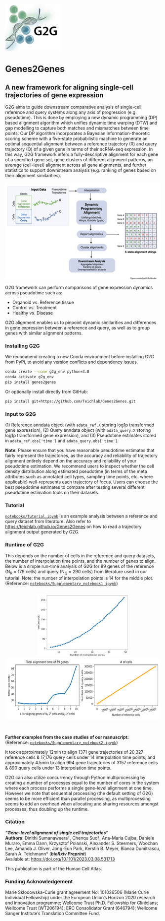 <img src="images/G2G_logo_new.png" alt="Image" width="180" height="150">

# Genes2Genes

## A new framework for aligning single-cell trajectories of gene expression 
G2G aims to guide downstream comparative analysis of single-cell reference and query systems along any axis of progression (e.g. pseudotime). 
This is done by employing a new dynamic programming (DP) based alignment algorithm which unifies dynamic time warping (DTW) and gap modelling to capture both matches and mismatches between time points. Our DP algorithm incorporates a Bayesian information-theoretic scoring scheme with a five-state probabilistic machine to generate an optimal sequential alignment between a reference trajectory (R) and query trajectory (Q) of a given gene in terms of their scRNA-seq expression. In this way, G2G framework infers a fully-descriptive alignment for each gene of a specified gene set, gene clusters of different alignment patterns, an average (cell-level) alignment across all gene alignments, and further statistics to support downstream analysis (e.g. ranking of genes based on their alignment similarities).

<img src="images/G2G_framework_overview.png" alt="Image">

G2G framework can perform comparisons of gene expression dynamics across pseudotime such as:
<ul>
    <li>Organoid vs. Reference tissue
    <li>Control vs. Treatment
    <li>Healthy vs. Disease
</ul>  
G2G alignment enables us to pinpoint dynamic similarities and differences in gene expression between a reference and query, as well as to group genes with similar alignment patterns.  

### **Installing G2G**

We recommend creating a new Conda environment before installing G2G from PyPi, to avoid any version conflicts and dependency issues.
```bash
conda create --name g2g_env python=3.8 
conda activate g2g_env
pip install genes2genes
```
Or optionally install directly from GitHub: 
```bash
pip install git+https://github.com/Teichlab/Genes2Genes.git
```

### **Input to G2G**
(1) Reference anndata object (with `adata_ref.X` storing log1p transformed gene expression), 
(2) Query anndata object (with `adata_query.X` storing log1p transformed gene expression), and
(3) Pseudotime estimates stored in `adata_ref.obs['time']` and `adata_query.obs['time']`.

**Note:** Please ensure that you have reasonable pseudotime estimates that fairly represent the trajectories, as the accuracy and reliability of trajectory alignment entirely depend on the accuracy and reliability of your pseudotime estimation. We recommend users to inspect whether the cell density distribution along estimated pseudotime (in terms of the meta attributes such as annotated cell types, sampling time points, etc. where applicable) well-represents each trajectory of focus. Users can choose the best pseudotime estimates to compare after testing several different pseudotime estimation tools on their datasets. 

### **Tutorial**

[`notebooks/Tutorial.ipynb`](https://github.com/Teichlab/Genes2Genes/blob/main/notebooks/Tutorial.ipynb) is an example analysis between a reference and query dataset from literature. 
Also refer to https://teichlab.github.io/Genes2Genes on how to read a trajectory alignment output generated by G2G. <br>

### **Runtime of G2G**

This depends on the number of cells in the reference and query datasets, the number of interpolation time points, and the number of genes to align. 
Below is a simple run-time analysis of G2G for 89 genes of the reference (N<sub>R</sub> = 179 cells) and query (N<sub>Q</sub> = 290 cells) from literature used in our tutorial. 
Note: the number of interpolation points is 14 for the middle plot. (Reference: [`notebooks/Supplementary_notebook1.ipynb`](https://github.com/Teichlab/Genes2Genes/blob/main/notebooks/Supplementary_notebook1.ipynb))

<div style="display: flex; justify-content: space-between;">
    <p align="center">
    <img src="images/n_interpolation_points_vs_time_PAM_LPS_G2G_alignment.png" alt="Image" width="300" height="200">
    <img src="images/cell_numbers_vs_approx_time_PAM_LPS_G2G_alignment.png" alt="Image" width="500" height="200">
    </p>
</div><br>


**Further examples from the case studies of our manuscript:** <br>
(Reference: [`notebooks/Supplementary_notebook2.ipynb`](https://github.com/Teichlab/Genes2Genes/blob/main/notebooks/Supplementary_notebook2.ipynb))

It took approximately 12min to align 1371 gene trajectories of 20,327 reference cells & 17,176 query cells under 14 interpolation time points; and approximately 4.5min to align 994 gene trajectories of 3157 reference cells & 890 query cells under 13 interpolation time points. 

G2G can also utilize concurrency through Python multiprocessing by creating a number of processes equal to the number of cores in the system where each process performs a single gene-level alignment at one time. However we note that sequential processing (the default setting of G2G) seems to be more efficient than parallel processing, as multiprocessing seems to add an overhead when allocating and sharing resources amongst processes, thus doubling up the runtime. 


### Citation 
***"Gene-level alignment of single cell trajectories"*** <br>
**Authors**: Dinithi Sumanaweera†, Chenqu Suo†, Ana-Maria Cujba, Daniele Muraro, Emma Dann, Krzysztof Polanski, Alexander S. Steemers, Woochan Lee, Amanda J. Oliver, Jong-Eun Park, Kerstin B. Meyer, Bianca Dumitrascu, Sarah A. Teichmann* (***bioRxiv Preprint***)<br>
Available at: https://doi.org/10.1101/2023.03.08.531713 <br>

This publication is part of the Human Cell Atlas. 

### Funding Acknowledgement
Marie Skłodowska-Curie grant agreement No: 101026506 (Marie Curie Individual Fellowship) under the European Union’s Horizon 2020 research and innovation programme; Wellcome Trust Ph.D. Fellowship for Clinicians; Wellcome Trust (WT206194); ERC Consolidator Grant (646794); Wellcome Sanger Institute’s Translation Committee Fund.
